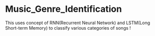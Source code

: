 # Music_Genre_Identification
This uses concept of RNN(Recurrent Neural Network) and LSTM(Long Short-term Memory) to classify various categories of songs !
